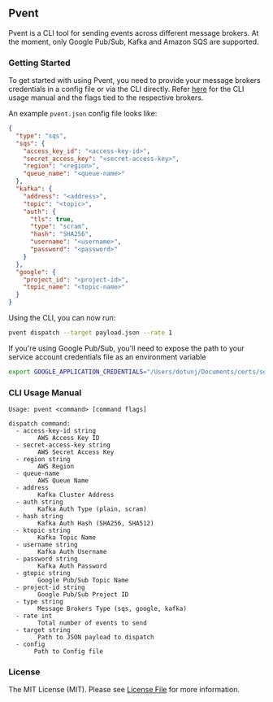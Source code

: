 ##  Pvent

Pvent is a CLI tool for sending events across different message brokers. At the moment, only Google Pub/Sub,
Kafka and Amazon SQS are supported.

### Getting Started

To get started with using Pvent, you need to provide your message brokers credentials in a config file or via the CLI directly. Refer [here](https://github.com/Dotunj/pvent#cli-usage-manual) for the CLI usage manual and the 
flags tied to the respective brokers.

An example `pvent.json` config file looks like:

```json
{
  "type": "sqs",
  "sqs": {
    "access_key_id": "<access-key-id>",
    "secret_access_key": "<secret-access-key>",
    "region": "<region>",
    "queue_name": "<queue-name>"
  },
  "kafka": {
    "address": "<address>",
    "topic": "<topic>",
    "auth": {
      "tls": true,
      "type": "scram",
      "hash": "SHA256",
      "username": "<username>",
      "password": "<password>"
    }
  },
  "google": {
    "project_id": "<project-id>",
    "topic_name": "<topic-name>"
  }
}
```
Using the CLI, you can now run:

```bash
pvent dispatch --target payload.json --rate 1
```
If you're using Google Pub/Sub, you'll need to expose the path to your service account credentials file as an environment variable

```bash
export GOOGLE_APPLICATION_CREDENTIALS="/Users/dotunj/Documents/certs/service.json" 
```


### CLI Usage Manual
```
Usage: pvent <command> [command flags]

dispatch command:
  - access-key-id string
        AWS Access Key ID
  - secret-access-key string
        AWS Secret Access Key
  - region string
        AWS Region
  - queue-name
        AWS Queue Name
  - address
        Kafka Cluster Address
  - auth string
        Kafka Auth Type (plain, scram)
  - hash string
        Kafka Auth Hash (SHA256, SHA512)
  - ktopic string
        Kafka Topic Name
  - username string
        Kafka Auth Username
  - password string
        Kafka Auth Password
  - gtopic string
        Google Pub/Sub Topic Name
  - project-id string
        Google Pub/Sub Project ID
  - type string
        Message Brokers Type (sqs, google, kafka)
  - rate int
        Total number of events to send
  - target string
        Path to JSON payload to dispatch
  - config
       Path to Config file
```

### License
The MIT License (MIT). Please see [License File](LICENSE.md) for more information.